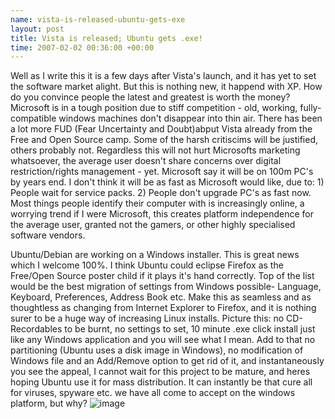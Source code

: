 ```yaml
--- 
name: vista-is-released-ubuntu-gets-exe 
layout: post 
title: Vista is released; Ubuntu gets .exe! 
time: 2007-02-02 00:36:00 +00:00 
--- 
```


Well as
I write this it is a few days after Vista's launch, and it has yet to
set the software market alight. But this is nothing new, it happend with
XP. How do you convince people the latest and greatest is worth the
money? Microsoft is in a tough position due to stiff competition - old,
working, fully-compatible windows machines don't disappear into thin
air. There has been a lot more FUD (Fear Uncertainty and Doubt)abput
Vista already from the Free and Open Source camp. Some of the harsh
critiscims will be justified, others probably not. Regardless this will
not hurt Microsofts marketing whatsoever, the average user doesn't share
concerns over digital restriction/rights management - yet. Microsoft say
it will be on 100m PC's by years end. I don't think it will be as fast
as Microsoft would like, due to: 1) People wait for service packs. 2)
People don't upgrade PC's as fast now. Most things people identify their
computer with is increasingly online, a worrying trend if I were
Microsoft, this creates platform independence for the average user,
granted not the gamers, or other highly specialised software vendors.  
  
Ubuntu/Debian are working on a Windows installer. This is great news
which I welcome 100%. I think Ubuntu could eclipse Firefox as the
Free/Open Source poster child if it plays it's hand correctly. Top of
the list would be the best migration of settings from Windows possible-
Language, Keyboard, Preferences, Address Book etc. Make this as seamless
and as thoughtless as changing from Internet Explorer to Firefox, and it
is nothing surer to be a huge way of increasing Linux installs. Picture
this: no CD-Recordables to be burnt, no settings to set, 10 minute .exe
click install just like any Windows application and you will see what I
mean. Add to that no partitioning (Ubuntu uses a disk image in Windows),
no modification of Windows file and an Add/Remove option to get rid of
it, and instantaneously you see the appeal, I cannot wait for this
project to be mature, and heres hoping Ubuntu use it for mass
distribution. It can instantly be that cure all for viruses, spyware
etc. we have all come to accept on the windows platform, but why?
![image](https://blogger.googleusercontent.com/tracker/7231752728434532377-7230238063660915251?l=neil.grogan.ie)
